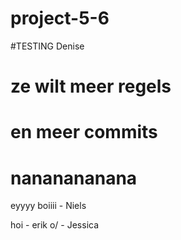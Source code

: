 # project-5-6
#TESTING  Denise
# ze wilt meer regels
# en meer commits
# nananananana
























































eyyyy boiiii - Niels

hoi - erik
o/ - Jessica
